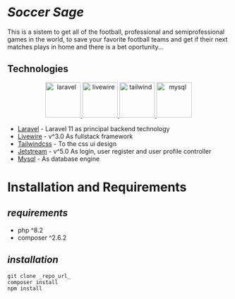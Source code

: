 # _Soccer Sage_

This is a sistem to get all of the football, professional and semiprofessional games in the world, to save your favorite football teams and get if their next matches plays in home and there is a bet oportunity...

## Technologies

<p align="center">
    <a href="https://laravel.com/" target="_blank" rel="noreferrer"> <img src="https://cdn.jsdelivr.net/gh/devicons/devicon@latest/icons/laravel/laravel-original-wordmark.svg" alt="laravel" width="80" height="80"/> </a>
    <a href="https://laravel-livewire.com/" target="_blank" rel="noreferrer"> <img src="https://cdn.jsdelivr.net/gh/devicons/devicon@latest/icons/livewire/livewire-original-wordmark.svg" alt="livewire" width="80" height="80"/> </a>
    <a href="https://tailwindcss.com/" target="_blank" rel="noreferrer"> <img src="https://cdn.jsdelivr.net/gh/devicons/devicon@latest/icons/tailwindcss/tailwindcss-original-wordmark.svg" alt="tailwind" width="80" height="80"/> </a>
    <a href="https://dev.mysql.com/doc/" target="_blank" rel="noreferrer"> <img src="https://cdn.jsdelivr.net/gh/devicons/devicon@latest/icons/mysql/mysql-original-wordmark.svg" alt="mysql" width="80" height="80"/> </a>
</p>


- [Laravel] - Laravel 11 as principal backend technology
- [Livewire] - v^3.0 As fullstack framework
- [Tailwindcss] - To the css ui design
- [Jetstream] - v^5.0 As login, user register and user profile controller
- [Mysql] - As database engine

# Installation and Requirements

## _requirements_

- php ^8.2
- composer ^2.6.2 

## _installation_

```
git clone _repo_url_
composer install
npm install
```


[Laravel]: <https://laravel.com/docs/8.x>
[Livewire]: <https://laravel-livewire.com/>
[Tailwindcss]: <https://tailwindcss.com/>
[Jetstream]: <https://jetstream.laravel.com/introduction.html>
[MySQL]: <https://dev.mysql.com/doc/>